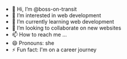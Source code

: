 - 👋 Hi, I’m @boss-on-transit
- 👀 I’m interested in web development
- 🌱 I’m currently learning web development
- 💞️ I’m looking to collaborate on new websites
- 📫 How to reach me ...
- 😄 Pronouns: she
- ⚡ Fun fact: I'm on a career journey

<!---
boss-on-transit/boss-on-transit is a ✨ special ✨ repository because its `README.md` (this file) appears on your GitHub profile.
You can click the Preview link to take a look at your changes.
--->
